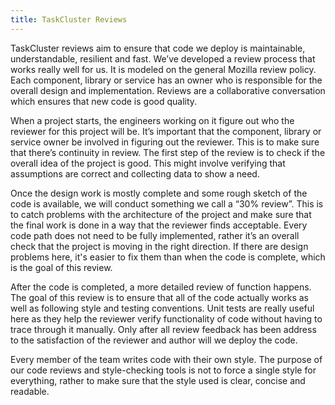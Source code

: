 ```yaml
---
title: TaskCluster Reviews
---
```


TaskCluster reviews aim to ensure that code we deploy is maintainable,
understandable, resilient and fast. We’ve developed a review process that
works really well for us. It is modeled on the general Mozilla review policy.
Each component, library or service has an owner who is responsible for the
overall design and implementation. Reviews are a collaborative conversation
which ensures that new code is good quality.

When a project starts, the engineers working on it figure out who the reviewer
for this project will be. It’s important that the component, library or
service owner be involved in figuring out the reviewer. This is to make sure
that there’s continuity in review. The first step of the review is to check if
the overall idea of the project is good. This might involve verifying that
assumptions are correct and collecting data to show a need.

Once the design work is mostly complete and some rough sketch of the code is
available, we will conduct something we call a “30% review”. This is to catch
problems with the architecture of the project and make sure that the final work
is done in a way that the reviewer finds acceptable. Every code path does not
need to be fully implemented, rather it’s an overall check that the project is
moving in the right direction. If there are design problems here, it's easier
to fix them than when the code is complete, which is the goal of this review.

After the code is completed, a more detailed review of function happens. The
goal of this review is to ensure that all of the code actually works as well as
following style and testing conventions. Unit tests are really useful here as
they help the reviewer verify functionality of code without having to trace
through it manually. Only after all review feedback has been address to the
satisfaction of the reviewer and author will we deploy the code.

Every member of the team writes code with their own style. The purpose of our
code reviews and style-checking tools is not to force a single style for
everything, rather to make sure that the style used is clear, concise and
readable.

